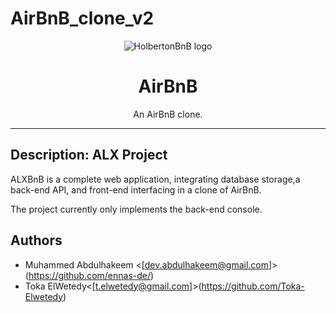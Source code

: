 # AirBnB_clone_v2

<p align="center">
  <img src="https://github.com/bdbaraban/AirBnB_clone/blob/master/assets/hbnb_logo.png" alt="HolbertonBnB logo">
</p>

<h1 align="center">AirBnB</h1>
<p align="center">An AirBnB clone.</p>

---

## Description: ALX Project

ALXBnB is a complete web application, integrating database storage,a back-end API, and front-end interfacing in a clone of AirBnB.

The project currently only implements the back-end console.

## Authors

- Muhammed Abdulhakeem <[dev.abdulhakeem@gmail.com]>(<https://github.com/ennas-de/>)
- Toka ElWetedy<[t.elwetedy@gmail.com]>(<https://github.com/Toka-Elwetedy>)
